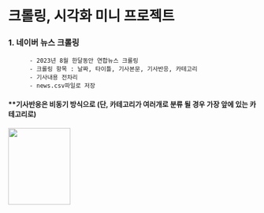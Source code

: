 # 크롤링, 시각화 미니 프로젝트

### 1. 네이버 뉴스 크롤링
```
      - 2023년 8월 한달동안 연합뉴스 크롤링 
      - 크롤링 항목 : 날짜, 타이틀, 기사본문, 기사반응, 카테고리
      - 기사내용 전차리 
      - news.csv파일로 저장
```





#### **기사반응은 비동기 방식으로 (단, 카테고리가 여러개로 분류 될 경우 가장 앞에 있는 카테고리로)


<img src="https://github.com/yumioh/data_analysis/assets/38059057/8547f4ff-fd7f-478c-8ad4-dc66fc0c8475" width="50%" height="20%" />



